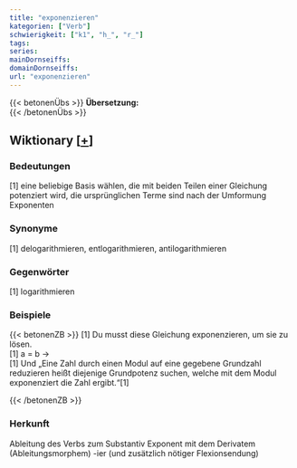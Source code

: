 ```yaml
---
title: "exponenzieren"
kategorien: ["Verb"]
schwierigkeit: ["k1", "h_", "r_"]
tags:
series:
mainDornseiffs:
domainDornseiffs:
url: "exponenzieren"
---
```


{{< betonenÜbs >}}
**Übersetzung:**  
{{< /betonenÜbs >}}

## Wiktionary [[+](https://de.wiktionary.org/wiki/exponenzieren)]

### Bedeutungen
[1] eine beliebige Basis wählen, die mit beiden Teilen einer Gleichung potenziert wird, die ursprünglichen Terme sind nach der Umformung Exponenten  

### Synonyme
[1] delogarithmieren, entlogarithmieren, antilogarithmieren  

### Gegenwörter
[1] logarithmieren  

### Beispiele
{{< betonenZB >}}
[1] Du musst diese Gleichung exponenzieren, um sie zu lösen.  
[1] a = b →   
[1] Und „Eine Zahl durch einen Modul auf eine gegebene Grundzahl reduzieren heißt diejenige Grundpotenz suchen, welche mit dem Modul exponenziert die Zahl ergibt.“[1]  

{{< /betonenZB >}}
### Herkunft
Ableitung des Verbs zum Substantiv Exponent mit dem Derivatem (Ableitungsmorphem) -ier (und zusätzlich nötiger Flexionsendung)  


